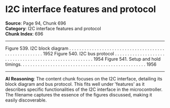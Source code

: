 # I2C interface features and protocol

**Source**: Page 94, Chunk 696  
**Category**: I2C interface features and protocol  
**Chunk Index**: 696

---

Figure 539. I2C block diagram . . . . . . . . . . . . . . . . . . . . . . . . . . . . . . . . . . . . . . . . . . . . . . . . . . . . . 1952
Figure 540. I2C bus protocol . . . . . . . . . . . . . . . . . . . . . . . . . . . . . . . . . . . . . . . . . . . . . . . . . . . . . . . 1954
Figure 541. Setup and hold timings. . . . . . . . . . . . . . . . . . . . . . . . . . . . . . . . . . . . . . . . . . . . . . . . . . 1956

---

**AI Reasoning**: The content chunk focuses on the I2C interface, detailing its block diagram and bus protocol. This fits well under 'features' as it describes specific functionalities of the I2C interface in the microcontroller. The filename captures the essence of the figures discussed, making it easily discoverable.
